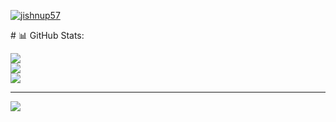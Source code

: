 <p align="left"> <a href="https://github.com/ryo-ma/github-profile-trophy"><img src="https://github-profile-trophy.vercel.app/?username=jishnup57-ma&theme=onedark" alt="jishnup57" /></a> </p>
# 📊 GitHub Stats:

![](https://github-readme-stats.vercel.app/api?username=jishnup57&theme=dark&hide_border=false&include_all_commits=false&count_private=false)<br/>
![](https://github-readme-streak-stats.herokuapp.com/?user=jishnup57&theme=dark&hide_border=false)<br/>
![](https://github-readme-stats.vercel.app/api/top-langs/?username=jishnup57&theme=dark&hide_border=false&include_all_commits=false&count_private=false&layout=compact)

---
[![](https://visitcount.itsvg.in/api?id=jishnup57&icon=0&color=0)](https://visitcount.itsvg.in)
